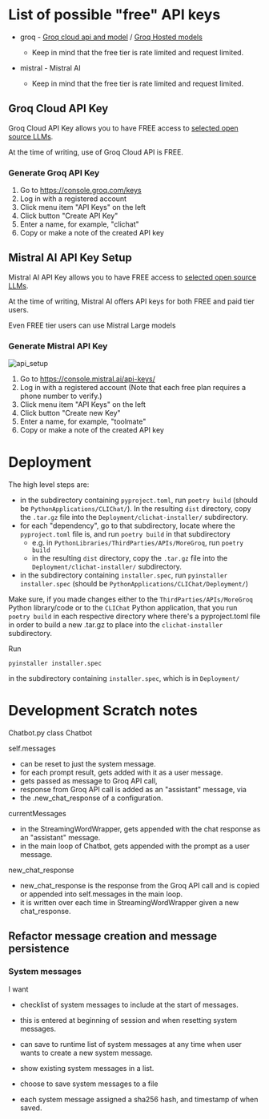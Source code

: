 # List of possible "free" API keys

* groq - [Groq cloud api and model](https://console.groq.com/keys) / [Groq Hosted models](https://console.groq.com/docs/models)
  - Keep in mind that the free tier is rate limited and request limited.

* mistral - Mistral AI
  - Keep in mind that the free tier is rate limited and request limited.

## Groq Cloud API Key

Groq Cloud API Key allows you to have FREE access to [selected open source LLMs](https://console.groq.com/docs/models).

At the time of writing, use of Groq Cloud API is FREE.

### Generate Groq API Key

1. Go to https://console.groq.com/keys
2. Log in with a registered account
3. Click menu item "API Keys" on the left
4. Click button "Create API Key"
5. Enter a name, for example, "clichat"
6. Copy or make a note of the created API key

## Mistral AI API Key Setup

Mistral AI API Key allows you to have FREE access to [selected open source LLMs](https://docs.mistral.ai/getting-started/models/models_overview/).

At the time of writing, Mistral AI offers API keys for both FREE and paid tier users.

Even FREE tier users can use Mistral Large models

### Generate Mistral API Key

![api_setup](https://github.com/user-attachments/assets/a93d6875-dbe8-44d6-84d4-6f924e6d54aa)

1. Go to https://console.mistral.ai/api-keys/
2. Log in with a registered account (Note that each free plan requires a phone number to verify.)
3. Click menu item "API Keys" on the left
4. Click button "Create new Key"
5. Enter a name, for example, "toolmate"
6. Copy or make a note of the created API key

# Deployment

The high level steps are:

* in the subdirectory containing `pyproject.toml`, run `poetry build` (should be `PythonApplications/CLIChat/`). In the resulting `dist` directory, copy the `.tar.gz` file into the `Deployment/clichat-installer/` subdirectory.
* for each "dependency", go to that subdirectory, locate where the `pyproject.toml` file is, and run `poetry build` in that subdirectory
  * e.g. in `PythonLibraries/ThirdParties/APIs/MoreGroq`, run `poetry build`
  * in the resulting `dist` directory, copy the `.tar.gz` file into the `Deployment/clichat-installer/` subdirectory.
* in the subdirectory containing `installer.spec`, run `pyinstaller installer.spec` (should be `PythonApplications/CLIChat/Deployment/`)

Make sure, if you made changes either to the `ThirdParties/APIs/MoreGroq` Python library/code or to the `CLIChat` Python application, that you run `poetry build` in each respective directory where there's a pyproject.toml file in order to build a new .tar.gz to place into the `clichat-installer` subdirectory.

Run

```
pyinstaller installer.spec
```
in the subdirectory containing `installer.spec`, which is in `Deployment/`

# Development Scratch notes

Chatbot.py
class Chatbot

self.messages
* can be reset to just the system message.
* for each prompt result, gets added with it as a user message.
* gets passed as message to Groq API call,
* response from Groq API call is added as an "assistant" message, via
* the .new_chat_response of a configuration.

currentMessages
* in the StreamingWordWrapper, gets appended with the chat response as an "assistant" message.
* in the main loop of Chatbot, gets appended with the prompt as a user message.

new_chat_response
* new_chat_response is the response from the Groq API call and is copied or appended into self.messages in the main loop.
* it is written over each time in StreamingWordWrapper given a new chat_response.

## Refactor message creation and message persistence

### System messages

I want
* checklist of system messages to include at the start of messages.
- this is entered at beginning of session and when resetting system messages.
* can save to runtime list of system messages at any time when user wants to create a new system message.
- show existing system messages in a list.
* choose to save system messages to a file
- each system message assigned a sha256 hash, and timestamp of when saved.
